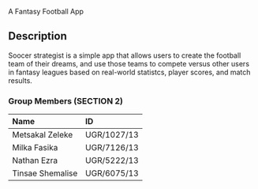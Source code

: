  A Fantasy Football App

## Description
Soocer strategist is a simple app that allows users to create the football team of their dreams, and use those teams to compete versus other users in fantasy leagues based on real-world statistcs, player scores, and match results.

### Group Members (SECTION 2)

| Name              | ID           |
|:------------------|:-------------|
| Metsakal Zeleke   | UGR/1027/13  |
| Milka Fasika      | UGR/7126/13  |
| Nathan Ezra       | UGR/5222/13  |
| Tinsae Shemalise  | UGR/6075/13  |
